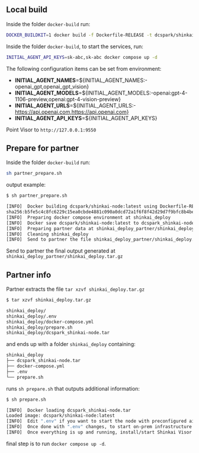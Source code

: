 ## Local build

Inside the folder `docker-build` run:

```sh
DOCKER_BUILDKIT=1 docker build -f Dockerfile-RELEASE -t dcspark/shinkai-node:latest ../
```

Inside the folder `docker-build`, to start the services, run:

```sh
INITIAL_AGENT_API_KEYS=sk-abc,sk-abc docker compose up -d
```

The following configuration items can be set from environment:
- __INITIAL_AGENT_NAMES__=${INITIAL_AGENT_NAMES:-openai_gpt,openai_gpt_vision}
- __INITIAL_AGENT_MODELS__=${INITIAL_AGENT_MODELS:-openai:gpt-4-1106-preview,openai:gpt-4-vision-preview}
- __INITIAL_AGENT_URLS__=${INITIAL_AGENT_URLS:-https://api.openai.com,https://api.openai.com}
- __INITIAL_AGENT_API_KEYS__=${INITIAL_AGENT_API_KEYS}

Point Visor to `http://127.0.0.1:9550`

## Prepare for partner

Inside the folder `docker-build` run:

```sh
sh partner_prepare.sh
```

output example:

```sh
$ sh partner_prepare.sh

[INFO]  Docker building dcspark/shinkai-node:latest using Dockerfile-RELEASE with source at ../
sha256:b5fe5c4c8fc6229c15ea0cbde4881c090a0dcd72a1f6f8f42d29d7f9bfc8b4be
[INFO]  Preparing docker compose environment at shinkai_deploy
[INFO]  Docker save dcspark/shinkai-node:latest to dcspark_shinkai-node.tar
[INFO]  Preparing partner data at shinkai_deploy_partner/shinkai_deploy.tar.gz
[INFO]  Cleaning shinkai_deploy
[INFO]  Send to partner the file shinkai_deploy_partner/shinkai_deploy.tar.gz
```

Send to partner the final output generated at `shinkai_deploy_partner/shinkai_deploy.tar.gz`

## Partner info

Partner extracts the file `tar xzvf shinkai_deploy.tar.gz`

```sh
$ tar xzvf shinkai_deploy.tar.gz

shinkai_deploy/
shinkai_deploy/.env
shinkai_deploy/docker-compose.yml
shinkai_deploy/prepare.sh
shinkai_deploy/dcspark_shinkai-node.tar
```

and ends up with a folder `shinkai_deploy` containing:

```sh
shinkai_deploy
├── dcspark_shinkai-node.tar
├── docker-compose.yml
├── .env
└── prepare.sh
```

runs `sh prepare.sh` that outputs additional information:

```sh
$ sh prepare.sh

[INFO]  Docker loading dcspark_shinkai-node.tar
Loaded image: dcspark/shinkai-node:latest
[INFO]  Edit ".env" if you want to start the node with preconfigured ai agents. You have the possibility to add ai agents also from Shinkai Visor.
[INFO]  Once done with ".env" changes, to start on-prem infrastructure run: docker compose up -d
[INFO]  Once everything is up and running, install/start Shinkai Visor and use the default provided settings on the ui.
```

final step is to run `docker compose up -d`.